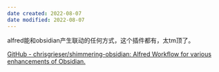 ```yaml
---
date created: 2022-08-07
date modified: 2022-08-07
---
```


alfred能和obsidian产生联动的任何方式，这个插件都有，太tm顶了。

[GitHub - chrisgrieser/shimmering-obsidian: Alfred Workflow for various enhancements of Obsidian.](https://github.com/chrisgrieser/shimmering-obsidian)

